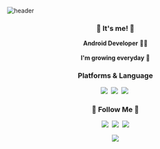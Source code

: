 ![header](https://capsule-render.vercel.app/api?type=waving&color=gradient&height=300&section=header&text=TaeyoungKim&fontSize=90)

<h3 align="center">👋 It's me! 👋</h3>
<p align="center">
  <b>Android Developer</b> 🤖‍💻 <br> <br>
  <b>I'm growing everyday</b> 🦾
</p>

<h3 align="center">Platforms & Language</h3>
<p align="center">
  <img src="https://img.shields.io/badge/Android-FFFFFF?style=flat-square&logo=Android&logoColor=#3DDC84"/></a>&nbsp
  <img src="https://img.shields.io/badge/Java-007396?style=flat-square&logo=Java&logoColor=white"/></a>&nbsp
  <img src="https://img.shields.io/badge/Kotlin-7F52FF?style=flat-square&logo=Kotlin&logoColor=white"/></a>&nbsp
  
</p>

<h3 align="center">🌈 Follow Me 🌈</h3>
<p align="center">
  <a href="https://taiyoungkim.github.io/"><img src="https://img.shields.io/badge/Tech%20Blog-11B48A?style=flat-square&logo=Github&logoColor=white&link=https://taiyoungkim.github.io/"/></a>&nbsp
  <a href="https://www.linkedin.com/in/taeyoung-kim-014329240/"><img src="https://img.shields.io/badge/LinkedIn-0A66C2?style=flat-square&logo=LinkedIn&logoColor=white&link=https://www.linkedin.com/in/taeyoung-kim-014329240/"/></a>&nbsp
  <a href="mailto:ktyoung153@gmail.com"><img src="https://img.shields.io/badge/Gmail-d14836?style=flat-square&logo=Gmail&logoColor=white&link=ktyoung153@gmail.com"/></a>
</p>

<p align="center">
  <a href="https://hits.seeyoufarm.com"><img src="https://hits.seeyoufarm.com/api/count/incr/badge.svg?url=https%3A%2F%2Fgithub.com%2Ftaiyoungkim&count_bg=%2379C83D&title_bg=%23555555&icon=&icon_color=%23E7E7E7&title=hits&edge_flat=false"/></a>
</p>
